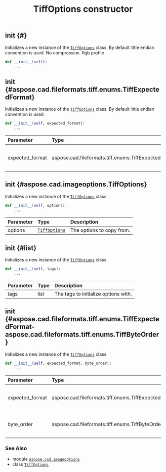 ﻿---
title: TiffOptions constructor
second_title: Aspose.CAD for Python via .NET API References
description: 
type: docs
weight: 10
url: /python-net/aspose.cad.imageoptions/tiffoptions/__init__/
is_root: false
---

## __init__ {#}

Initializes a new instance of the [`TiffOptions`](/cad/python-net/aspose.cad.imageoptions/tiffoptions) class.
By default little endian convention is used. No compression. Rgb profile



```python
def __init__(self):
    ...
```




## __init__ {#aspose.cad.fileformats.tiff.enums.TiffExpectedFormat}

Initializes a new instance of the [`TiffOptions`](/cad/python-net/aspose.cad.imageoptions/tiffoptions) class. By default little endian convention is used.



```python
def __init__(self, expected_format):
    ...
```


| Parameter | Type | Description |
| :- | :- | :- |
| expected_format | aspose.cad.fileformats.tiff.enums.TiffExpectedFormat | The expected tiff file format. |


## __init__ {#aspose.cad.imageoptions.TiffOptions}

Initializes a new instance of the [`TiffOptions`](/cad/python-net/aspose.cad.imageoptions/tiffoptions) class.



```python
def __init__(self, options):
    ...
```


| Parameter | Type | Description |
| :- | :- | :- |
| options | [`TiffOptions`](/cad/python-net/aspose.cad.imageoptions/tiffoptions) | The options to copy from. |


## __init__ {#list}

Initializes a new instance of the [`TiffOptions`](/cad/python-net/aspose.cad.imageoptions/tiffoptions) class.



```python
def __init__(self, tags):
    ...
```


| Parameter | Type | Description |
| :- | :- | :- |
| tags | list | The tags to initialize options with. |


## __init__ {#aspose.cad.fileformats.tiff.enums.TiffExpectedFormat-aspose.cad.fileformats.tiff.enums.TiffByteOrder}

Initializes a new instance of the [`TiffOptions`](/cad/python-net/aspose.cad.imageoptions/tiffoptions) class.



```python
def __init__(self, expected_format, byte_order):
    ...
```


| Parameter | Type | Description |
| :- | :- | :- |
| expected_format | aspose.cad.fileformats.tiff.enums.TiffExpectedFormat | The expected tiff file format. |
| byte_order | aspose.cad.fileformats.tiff.enums.TiffByteOrder | The tiff file format byte order to use. |



### See Also
* module [`aspose.cad.imageoptions`](../../)
* class [`TiffOptions`](/cad/python-net/aspose.cad.imageoptions/tiffoptions)

